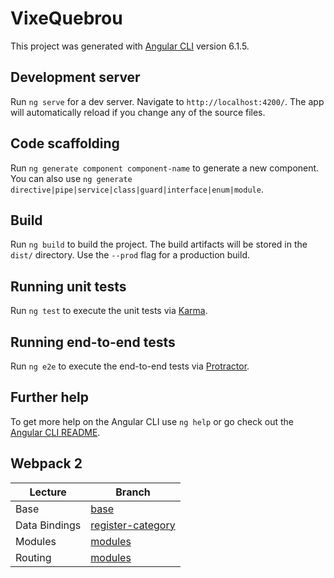 # VixeQuebrou

This project was generated with [Angular CLI](https://github.com/angular/angular-cli) version 6.1.5.

## Development server

Run `ng serve` for a dev server. Navigate to `http://localhost:4200/`. The app will automatically reload if you change any of the source files.

## Code scaffolding

Run `ng generate component component-name` to generate a new component. You can also use `ng generate directive|pipe|service|class|guard|interface|enum|module`.

## Build

Run `ng build` to build the project. The build artifacts will be stored in the `dist/` directory. Use the `--prod` flag for a production build.

## Running unit tests

Run `ng test` to execute the unit tests via [Karma](https://karma-runner.github.io).

## Running end-to-end tests

Run `ng e2e` to execute the end-to-end tests via [Protractor](http://www.protractortest.org/).

## Further help

To get more help on the Angular CLI use `ng help` or go check out the [Angular CLI README](https://github.com/angular/angular-cli/blob/master/README.md).

## Webpack 2

| Lecture                                                   |  Branch           |
|-----------------------------------------------------------|-------------------|
| Base | [base](https://github.com/utfpr-gp/vixe-quebrou/tree/base)     |
| Data Bindings| [register-category](https://github.com/utfpr-gp/vixe-quebrou/tree/register-category)     |
| Modules| [modules](https://github.com/utfpr-gp/vixe-quebrou/tree/modules)     |
| Routing| [modules](https://github.com/utfpr-gp/vixe-quebrou/tree/routing)     |
